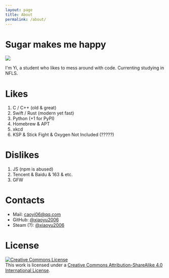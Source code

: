 ```yaml
---
layout: page
title: About
permalink: /about/
---
```


# **Sugar makes me happy**

<img src="https://github-readme-stats.vercel.app/api?username=xiaoyu2006&show_icons=true&icon_color=0366d6&text_color=24292e&bg_color=ffffff&hide_title=false&count_private=true" />

I'm Yi, a student who likes to mess around with code. Currenting studying in NFLS.


# Likes

1. C / C++ (old & great)
2. Swift / Rust (modern yet fast)
3. Python (+1 for PyPI)
4. Homebrew & APT
5. xkcd
6. KSP & Stick Fight & Oxygen Not Included (?????)

# Dislikes

1. JS (npm is abused)
2. Tencent & Baidu & 163 & etc.
3. GFW

# Contacts

 - Mail: [caoyi06@qq.com](mailto:caoyi06@qq.com)
 - GitHub: [@xiaoyu2006](https://github.com/xiaoyu2006)
 - Steam (?): [@xiaoyu2006](https://steamcommunity.com/id/xiaoyu2006)

# License
<a rel="license" href="http://creativecommons.org/licenses/by-sa/4.0/"><img alt="Creative Commons License" style="border-width:0" src="https://i.creativecommons.org/l/by-sa/4.0/88x31.png" /></a><br />This work is licensed under a <a rel="license" href="http://creativecommons.org/licenses/by-sa/4.0/">Creative Commons Attribution-ShareAlike 4.0 International License</a>.
